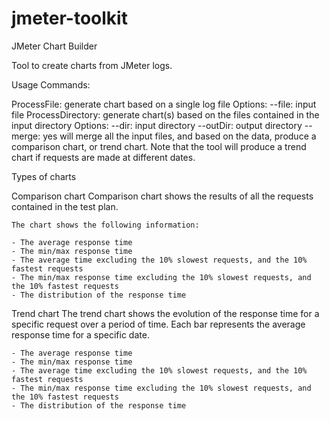 jmeter-toolkit
==============

JMeter Chart Builder

Tool to create charts from JMeter logs.

Usage
Commands:

ProcessFile: generate chart based on a single log file
Options:
--file: input file
ProcessDirectory: generate chart(s) based on the files contained in the input directory
	Options:
		--dir: input directory
		--outDir: output directory
		--merge: yes will merge all the input files, and based on the data, produce a comparison chart, or trend chart. Note that the tool will produce a trend chart if requests are made at different dates.

Types of charts

Comparison chart
	Comparison chart shows the results of all the requests contained in the test plan.

	The chart shows the following information:

	- The average response time
	- The min/max response time
	- The average time excluding the 10% slowest requests, and the 10% fastest requests
	- The min/max response time excluding the 10% slowest requests, and the 10% fastest requests
	- The distribution of the response time

Trend chart
	The trend chart shows the evolution of the response time for a specific request over a period of time. Each bar represents the average response time for a specific date.

	- The average response time
	- The min/max response time
	- The average time excluding the 10% slowest requests, and the 10% fastest requests
	- The min/max response time excluding the 10% slowest requests, and the 10% fastest requests
	- The distribution of the response time